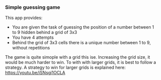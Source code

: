 ### Simple guessing game

This app provides:
- You are given the task of guessing the position of a number between 1 to 9 hidden behind a grid of 3x3
- You have 4 attempts
- Behind the grid of 3x3 cells there is a unique number between 1 to 9, without repetitions

The game is quite simople with a grid this ise. Increasing the grid size, it would be much harder to win. To with with larger grids, it is best to follow a strategy. A strategy to win for larger grids is explained here: https://youtu.be/iSNsgj1OCLA







